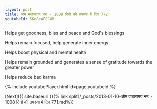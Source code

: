 ```yaml
---
layout: post
title: ओम मनोजवाय नमः - 1008 दिनों की तपस्या में दिन 772
youtubeId: 5Ke8eWFEC4M
---
```

 
 
Helps get goodness, bliss and peace and God's blessings
 
Helps remain focused, help generate inner energy 
 
Helps boost physical and mental health 
 
Helps remain grounded and generates a sense of gratitude towards the greater power 
 
Helps reduce bad karma
 
 
 
 


{% include youtubePlayer.html id=page.youtubeId %}
 
[Next]({{ site.baseurl }}{% link  split1/_posts/2013-01-10-ओम वाठारामय नमः - 1008 दिनों की तपस्या में दिन 771.md%})
 
